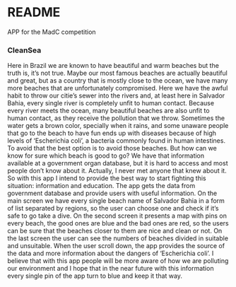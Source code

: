 # README #

APP for the MadC competition

### CleanSea ###

Here in Brazil we are known to have beautiful and warm beaches but the truth is, it’s not true. Maybe our most famous beaches are actually beautiful and great, but as a country that is mostly close to the ocean, we have many more beaches that are unfortunately compromised. Here we have the awful habit to throw our citie’s sewer into the rivers and, at least here in Salvador Bahia, every single river is completely unfit to human contact. Because every river meets the ocean, many beautiful beaches are also unfit to human contact, as they receive the pollution that we throw. Sometimes the water gets a brown color, specially when it rains, and some unaware people that go to the beach to have fun ends up with diseases because of high levels of ‘Escherichia coli’, a bacteria commonly found in human intestines. To avoid that the best option is to avoid those beaches. But how can we know for sure which beach is good to go? We have that information available at a government organ database, but it is hard to access and most people don’t know about it. Actually, I never met anyone that knew about it. So with this app I intend to provide the best way to start fighting this situation: information and education. The app gets the data from government database and provide users with useful information. On the main screen we have every single beach name of Salvador Bahia in a form of list separated by regions, so the user can choose one and check if it’s safe to go take a dive. On the second screen it presents a map with pins on every beach, the good ones are blue and the bad ones are red, so the users can be sure that the beaches closer to them are nice and clean or not. On the last screen the user can see the numbers of beaches divided in suitable and unsuitable. When the user scroll down, the app provides the source of the data and more information about the dangers of ‘Escherichia coli’. I believe that with this app people will be more aware of how we are polluting our environment and I hope that in the near future with this information every single pin of the app turn to blue and keep it that way.